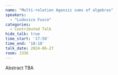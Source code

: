 ```yaml
---
name: "Multi-relation Agassiz sums of algebras"
speakers:
  - "Ludovico Fusco"
categories:
  - Contributed Talk
hide_talk: true
time_start: '17:50'
time_end: '18:10'
talk_date: 2024-06-27
room: J336
---
```


Abstract TBA
